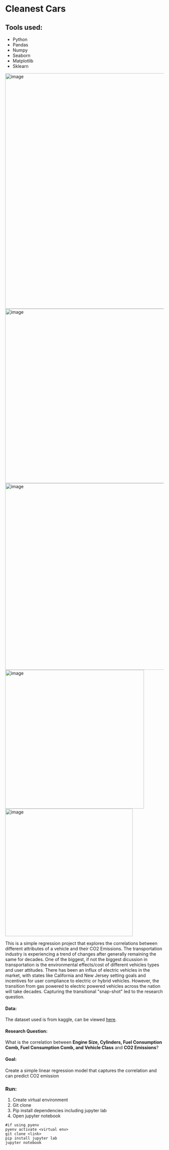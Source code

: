 # Cleanest Cars
## Tools used:
* Python
* Pandas
* Numpy
* Seaborn
* Matplotlib
* Sklearn


<img width="748" alt="image" src="https://user-images.githubusercontent.com/40530704/226196157-ab4b21b0-09cc-4335-a321-c01428f5e2ea.png">
<img width="554" alt="image" src="https://user-images.githubusercontent.com/40530704/226196186-e7582058-9e53-4a6b-91a1-f2306a12d92d.png">
<img width="593" alt="image" src="https://user-images.githubusercontent.com/40530704/221240940-85cf0cff-5cea-4728-81d2-009a0f3915cf.png">
<img width="441" alt="image" src="https://user-images.githubusercontent.com/40530704/221240147-ca2c8c95-b242-487e-8d6d-b41092a65b30.png">
<img width="405" alt="image" src="https://user-images.githubusercontent.com/40530704/226196196-12dabd7c-5209-42ec-8f04-9d7be9ddba2a.png">



This is a simple regression project that explores the correlations between different attributes of a vehicle and their CO2 Emissions. The transportation industry is experiencing a trend of changes after generally remaining the same for decades. One of the biggest, if not the biggest dicussion in transportation is the environmental effects/cost of different vehicles types and user attitudes. There has been an influx of electric vehicles in the market, with states like California and New Jersey setting goals and incentives for user compliance to electric or hybrid vehicles. However, the transition from gas powered to electric powered vehicles across the nation will take decades. Capturing the transitional "snap-shot" led to the research question.

#### Data:
The dataset used is from kaggle, can be viewed [here](https://www.kaggle.com/datasets/debajyotipodder/co2-emission-by-vehicles).


#### Research Question: 
What is the correlation between **Engine Size, Cylinders, Fuel Consumption Comb, 
                 Fuel Consumption Comb, and Vehicle Class** and **CO2 Emissions**?
                 
                 
#### Goal:
Create a simple linear regression model that captures the correlation and can predict CO2 emission


### Run:
1. Create virtual environment
2. Git clone
3. Pip install dependencies including jupyter lab
4. Open jupyter notebook

```
#if using pyenv
pyenv activate <virtual env>
git clone <link>
pip install jupyter lab
jupyter notebook
```


